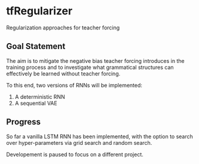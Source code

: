 # tfRegularizer
Regularization approaches for teacher forcing

## Goal Statement
The aim is to mitigate the negative bias teacher forcing introduces in the training process and to investigate what grammatical structures can effectively be learned without teacher forcing.

To this end, two versions of RNNs will be implemented:  
1) A deterministic RNN
2) A sequential VAE

## Progress
So far a vanilla LSTM RNN has been implemented, with the option to search over hyper-parameters via grid search and random search.

Developement is paused to focus on a different project.
